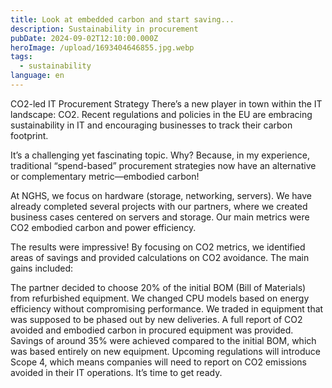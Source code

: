 ```yaml
---
title: Look at embedded carbon and start saving...
description: Sustainability in procurement
pubDate: 2024-09-02T12:10:00.000Z
heroImage: /upload/1693404646855.jpg.webp
tags:
  - sustainability
language: en
---
```

CO2-led IT Procurement Strategy
There’s a new player in town within the IT landscape: CO2. Recent regulations and policies in the EU are embracing sustainability in IT and encouraging businesses to track their carbon footprint.

It’s a challenging yet fascinating topic. Why? Because, in my experience, traditional “spend-based” procurement strategies now have an alternative or complementary metric—embodied carbon!

At NGHS, we focus on hardware (storage, networking, servers). We have already completed several projects with our partners, where we created business cases centered on servers and storage. Our main metrics were CO2 embodied carbon and power efficiency.

The results were impressive! By focusing on CO2 metrics, we identified areas of savings and provided calculations on CO2 avoidance. The main gains included:

The partner decided to choose 20% of the initial BOM (Bill of Materials) from refurbished equipment.
We changed CPU models based on energy efficiency without compromising performance.
We traded in equipment that was supposed to be phased out by new deliveries.
A full report of CO2 avoided and embodied carbon in procured equipment was provided.
Savings of around 35% were achieved compared to the initial BOM, which was based entirely on new equipment.
Upcoming regulations will introduce Scope 4, which means companies will need to report on CO2 emissions avoided in their IT operations. It’s time to get ready.
